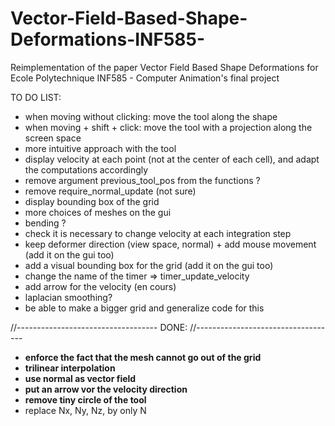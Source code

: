 # Vector-Field-Based-Shape-Deformations-INF585-
Reimplementation of the paper Vector Field Based Shape Deformations for Ecole Polytechnique INF585 - Computer Animation's final project

TO DO LIST: 

- when moving without clicking: move the tool along the shape
- when moving + shift + click: move the tool with a projection along the screen space
- more intuitive approach with the tool
- display velocity at each point (not at the center of each cell), and adapt the computations accordingly
- remove argument previous_tool_pos from the functions ?
- remove require_normal_update (not sure)
- display bounding box of the grid
- more choices of meshes on the gui
- bending ?
- check it is necessary to change velocity at each integration step
- keep deformer direction (view space, normal) + add mouse movement (add it on the gui too)
- add a visual bounding box for the grid (add it on the gui too)
- change the name of the timer => timer_update_velocity
- add arrow for the velocity (en cours)
- laplacian smoothing?
- be able to make a bigger grid and generalize code for this

//-----------------------------------
DONE:
//-----------------------------------

- **enforce the fact that the mesh cannot go out of the grid**
- **trilinear interpolation**
- **use normal as vector field**
- **put an arrow vor the velocity direction**
- **remove tiny circle of the tool**
- replace Nx, Ny, Nz, by only N
